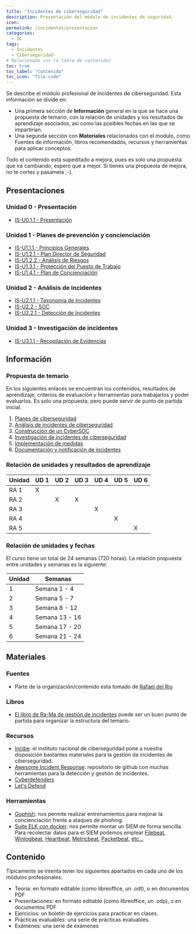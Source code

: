 ```yaml
---
title: "Incidentes de ciberseguridad"
description: Presentación del módulo de incidentes de seguridad. 
icon: 
permalink: /incidentes/presentacion
categories:
  - IC
tags:
  - Incidentes
  - Ciberseguridad
# Relacionado con la tabla de contenidos
toc: true
toc_label: "Contenido"
toc_icon: "file-code"
---
```



Se describe el módulo profesional de Incidentes de ciberseguridad. Esta información se divide en: 

* Una primera sección de **Información** general en la que se hace una propuesta de temario, con la relación de unidades y los resultados de aprendizaje asociados, asi como las posibles fechas en las que se impartirían. 
* Una segunda sección con **Materiales** relacionados con el modulo, como Fuentes de información, libros recomendados, recursos y herramientas para aplicar conceptos. 

Todo el contenido está supeditado a mejora, pues es solo una propuesta que irá cambiando, espero que a mejor. Si tienes una propuesta de mejora, no te cortes y pasamela ;-).

## Presentaciones

### Unidad 0 - Presentación
* [IS-U0.1.1 - Presentación](https://revilofe.github.io/slides/section2-is/IS-U0.1.1.-Presentacion.html)

### Unidad 1 - Planes de prevención y concienciación
* [IS-U1.1.1 - Principios Generales](https://revilofe.github.io/slides/section2-is/IS-U1.1.1.-PrincipiosGenerales.html)
* [IS-U1.2.1 - Plan Director de Seguridad](https://revilofe.github.io/slides/section2-is/IS-U1.2.1.-PlanDirectorDeSeguridad.html)
* [IS-U1.2.2 - Análisis de Riesgos](https://revilofe.github.io/slides/section2-is/IS-U1.2.2.-AnalisiDeRiesgos.html)
* [IS-U1.3.1 - Protección del Puesto de Trabajo](https://revilofe.github.io/slides/section2-is/IS-U1.3.1.-ProteccionDelPuestoDeTrabajo.html)
* [IS-U1.4.1 - Plan de Concienciación](https://revilofe.github.io/slides/section2-is/IS-U1.4.1.-PlanDeConcienciacion.html)

### Unidad 2 - Análisis de incidentes
* [IS-U2.1.1 - Taxonomía de Incidentes](https://revilofe.github.io/slides/section2-is/IS-U2.1.1.-TaxonomiaDeIncidentes.html)
* [IS-U2.2 - SOC](https://revilofe.github.io/slides/section2-is/IS-U2.2.-SOC.html)
* [IS-U2.2.1 - Detección de Incidentes](https://revilofe.github.io/slides/section2-is/IS-U2.2.1.-DeteccionDeIncidentes.html)

### Unidad 3 - Investigación de incidentes
* [IS-U3.1.1 - Recopilación de Evidencias](https://revilofe.github.io/slides/section2-is/IS-U3.1.1.-RecopilacionDeEvidencias.html)

## Información

### Propuesta de temario

En los siguientes enlaces se encuentran los contenidos, resultados de aprendizaje, criterios de evaluación y herramientas para trabajarlos y poder evaluarlos. Es solo una propuesta, pero puede servir de punto de partida inicial.

1. [Planes de ciberseguridad](page-1/)
2. [Análisis de incidentes de ciberseguridad](page-2/)
3. [Construcción de un CyberSOC](page-3/)
4. [Investigación de incidentes de ciberseguridad](page-4/)
5. [Implementación de medidas](page-5/)
6. [Documentación y notificación de incidentes](page-6/)

### Relación de unidades y resultados de aprendizaje

| Unidad | UD 1 | UD 2 | UD 3 | UD 4 | UD 5 | UD 6 |
| ------ | ---- | ---- | ---- | ---- | ---- | ---- |
| RA 1   | X    |      |      |      |      |      |
| RA 2   |      | X    | X    |      |      |      |
| RA 3   |      |      |      | X    |      |      |
| RA 4   |      |      |      |      | X    |      |
| RA 5   |      |      |      |      |      | X    |

### Relación de unidades y fechas

El curso tiene un total de 24 semanas (720 horas). La relación propuesta entre unidades y semanas es la siguiente:

| Unidad | Semanas        |
| ------ | -------------- |
| 1      | Semana 1 - 4   |
| 2      | Semana 5 - 7   |
| 3      | Semana 8 - 12  |
| 4      | Semana 13 - 16 |
| 5      | Semana 17 - 20 |
| 6      | Semana 21 - 24 |

## Materiales

### Fuentes

- Parte de la organización/contenido esta tomado de [Rafael del Rio](https://rafaeldelrio.github.io/)


### Libros

- [El libro de Ra-Ma de gestión de incidentes](https://www.ra-ma.es/libro/gestion-de-incidentes-de-ciberseguridad_139033/) puede ser un buen punto de partida para organizar la estructura del temario.


### Recursos

- [Incibe](https://www.incibe.es/protege-tu-empresa/tematicas/gestion-incidentes-seguridad): el instituto nacional de ciberseguridad pone a nuestra disposición bastantes materiales para la gestión de incidentes de ciberseguridad.
- [Awesome Incident Response](https://github.com/meirwah/awesome-incident-response): repositorio de github con muchas herramientas para la detección y gestión de incidentes.
- [Cyberdefenders](https://cyberdefenders.org/)
- [Let's Defend](https://letsdefend.io/)

### Herramientas

- [Gophish](https://getgophish.com/): nos permite realizar entrenamientos para mejorar la concienciación frente a ataques de phishing.
- [Suite ELK con docker](https://hub.docker.com/r/sebp/elk/tags): nos permite montar un SIEM de forma sencilla. Para recolectar datos para el SIEM podemos emplear [Filebeat](https://www.elastic.co/es/beats/filebeat), [Winlogbeat](https://www.elastic.co/es/beats/winlogbeat), [Heartbeat](https://www.elastic.co/es/beats/heartbeat), [Metricbeat](https://www.elastic.co/es/beats/metricbeat), [Packetbeat](https://www.elastic.co/es/beats/packetbeat), [etc...](https://www.elastic.co/es/beats/)

## Contenido

Típicamente se intenta tener los siguientes apartados en cada uno de los módulos profesionales:

- Teoría: en formato editable (como libreoffice, un .odt), o en documentos PDF
- Presentaciones: en formato editable (como libreoffice, un .odp), o en documentos PDF
- Ejercicios: un boletín de ejercicios para practicar en clases.
- Prácticas evaluables: una serie de prácticas evaluables.
- Exámenes: una serie de exámenes
